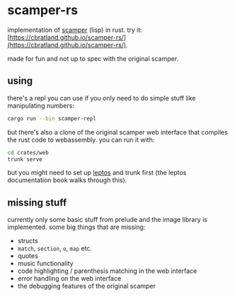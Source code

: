 # scamper-rs

implementation of [scamper](https://github.com/slag-plt/scamper) (lisp) in rust. try it: [https://cbratland.github.io/scamper-rs/](https://cbratland.github.io/scamper-rs/).

made for fun and not up to spec with the original scamper.

## using

there's a repl you can use if you only need to do simple stuff like manipulating numbers:

```bash
cargo run --bin scamper-repl
```

but there's also a clone of the original scamper web interface that compiles the rust code to webassembly. you can run it with:

```bash
cd crates/web
trunk serve
```

but you might need to set up [leptos](https://leptos.dev) and trunk first (the leptos documentation book walks through this).

## missing stuff

currently only some basic stuff from prelude and the image library is implemented. some big things that are missing:

- structs
- `match`, `section`, `o`, `map` etc.
- quotes
- music functionality
- code highlighting / parenthesis matching in the web interface
- error handling on the web interface
- the debugging features of the original scamper
